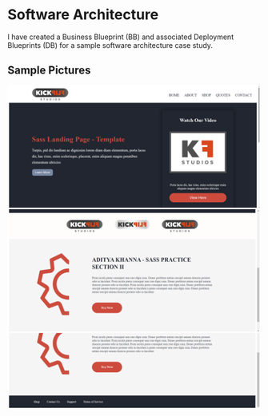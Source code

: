 # Software Architecture

I have created a Business Blueprint (BB) and associated Deployment Blueprints (DB) for a sample software architecture case study. 

## Sample Pictures

![WebPageImage1](https://github.com/MyNameIsAditya/Sass_LandingPage/blob/master/readme_images/Screenshot%20(650).png)
![WebPageImage1](https://github.com/MyNameIsAditya/Sass_LandingPage/blob/master/readme_images/Screenshot%20(651).png)
![WebPageImage1](https://github.com/MyNameIsAditya/Sass_LandingPage/blob/master/readme_images/Screenshot%20(652).png)

